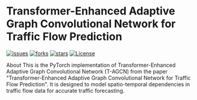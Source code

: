 # Transformer-Enhanced Adaptive Graph Convolutional Network for Traffic Flow Prediction
[![issues](https://img.shields.io/github/issues/time1722/T-AGCN)](https://github.com/time1722/T-AGCN/issues)
[![forks](https://img.shields.io/github/forks/time1722/T-AGCN)](https://github.com/time1722/T-AGCN/network/members)
[![stars](https://img.shields.io/github/stars/time1722/T-AGCN)](https://github.com/time1722/T-AGCN/stargazers)
[![License](https://img.shields.io/github/license/time1722/T-AGCN)](./LICENSE)

About
This is the PyTorch implementation of Transformer-Enhanced Adaptive Graph Convolutional Network (T-AGCN) from the paper "Transformer-Enhanced Adaptive Graph Convolutional Network for Traffic Flow Prediction". It is designed to model spatio-temporal dependencies in traffic flow data for accurate traffic forecasting.


